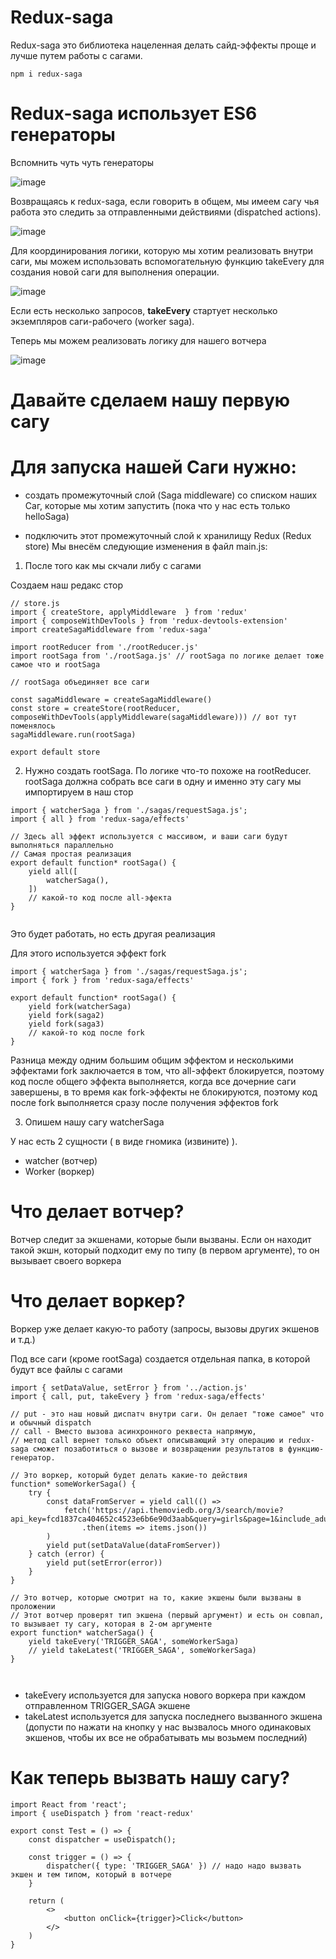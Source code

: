 # Redux-saga

Redux-saga это библиотека нацеленная делать сайд-эффекты проще и лучше путем работы с сагами.

```
npm i redux-saga

```

# Redux-saga использует ES6 генераторы

Вспомнить чуть чуть генераторы

![image](https://user-images.githubusercontent.com/16369478/115796529-a4eb1580-a3da-11eb-92ad-b5c7ea2d0642.png)


Возвращаясь к redux-saga, если говорить в общем, мы имеем сагу чья работа это следить за отправленными действиями (dispatched actions).

![image](https://user-images.githubusercontent.com/16369478/115796700-f4c9dc80-a3da-11eb-844d-ccd826885b4c.png)

Для координирования логики, которую мы хотим реализовать внутри саги, мы можем использовать вспомогательную функцию takeEvery для создания новой саги для выполнения операции.

![image](https://user-images.githubusercontent.com/16369478/115796922-5db15480-a3db-11eb-9175-a776b9aaf77a.png)

Если есть несколько запросов, **takeEvery** стартует несколько экземпляров саги-рабочего (worker saga).

Теперь мы можем реализовать логику для нашего вотчера 

![image](https://user-images.githubusercontent.com/16369478/115866525-7143d600-a442-11eb-9ae8-7addb773e49c.png)



# Давайте сделаем нашу первую сагу

# Для запуска нашей Саги нужно:

- создать промежуточный слой (Saga middleware) со списком наших Саг, которые мы хотим запустить (пока что у нас есть только helloSaga)

- подключить этот промежуточный слой к хранилищу Redux (Redux store)
Мы внесём следующие изменения в файл main.js:


1. После того как мы скчали либу с сагами

Создаем наш редакс стор

```
// store.js
import { createStore, applyMiddleware  } from 'redux'
import { composeWithDevTools } from 'redux-devtools-extension'
import createSagaMiddleware from 'redux-saga'

import rootReducer from './rootReducer.js'
import rootSaga from './rootSaga.js' // rootSaga по логике делает тоже самое что и rootSaga

// rootSaga объединяет все саги 

const sagaMiddleware = createSagaMiddleware()
const store = createStore(rootReducer, composeWithDevTools(applyMiddleware(sagaMiddleware))) // вот тут поменялось
sagaMiddleware.run(rootSaga)

export default store

```

2. Нужно создать rootSaga. По логике что-то похоже на rootReducer. rootSaga должна собрать все саги в одну и именно эту сагу мы импортируем в наш стор

```
import { watcherSaga } from './sagas/requestSaga.js';
import { all } from 'redux-saga/effects'

// Здесь all эффект используется с массивом, и ваши саги будут выполняться параллельно
// Самая простая реализация
export default function* rootSaga() {
    yield all([
        watcherSaga(),
    ])
    // какой-то код после all-эфекта
}


```

Это будет работать, но есть другая реализация 

Для этого используется эффект fork

```
import { watcherSaga } from './sagas/requestSaga.js';
import { fork } from 'redux-saga/effects'

export default function* rootSaga() {
    yield fork(watcherSaga)
    yield fork(saga2)
    yield fork(saga3)
    // какой-то код после fork
}

```

Разница между одним большим общим эффектом и несколькими эффектами fork заключается в том, что all-эффект блокируется, поэтому код после общего эффекта выполняется, когда все дочерние саги завершены, в то время как fork-эффекты не блокируются, поэтому код после fork выполняется сразу после получения эффектов fork

3. Опишем нашу сагу watcherSaga

У нас есть 2 сущности ( в виде гномика (извините) ). 

- watcher (вотчер)
- Worker (воркер)

# Что делает вотчер?

Вотчер следит за экшенами, которые были вызваны. Если он находит такой экшн, который подходит ему по типу (в первом аргументе), то он вызывает своего воркера

# Что делает воркер?

Воркер уже делает какую-то работу (запросы, вызовы других экшенов и т.д.)

Под все саги (кроме rootSaga) создается отдельная папка, в которой будут все файлы с сагами

```
import { setDataValue, setError } from '../action.js'
import { call, put, takeEvery } from 'redux-saga/effects'

// put - это наш новый диспатч внутри саги. Он делает "тоже самое" что и обычный dispatch
// call - Вместо вызова асинхронного реквеста напрямую, 
// метод call вернет только объект описывающий эту операцию и redux-saga сможет позаботиться о вызове и возвращении результатов в функцию-генератор.

// Это воркер, который будет делать какие-то действия
function* someWorkerSaga() {
    try {
        const dataFromServer = yield call(() => 
            fetch('https://api.themoviedb.org/3/search/movie?api_key=fcd1837ca404652c4523e6b6e90d3aab&query=girls&page=1&include_adult=true')
                .then(items => items.json())
        )
        yield put(setDataValue(dataFromServer))
    } catch (error) {
        yield put(setError(error))
    }
}

// Это вотчер, которые смотрит на то, какие экшены были вызваны в проложении
// Этот вотчер проверят тип экшена (первый аргумент) и есть он совпал, то вызывает ту сагу, которая в 2-ом аргументе
export function* watcherSaga() {
    yield takeEvery('TRIGGER_SAGA', someWorkerSaga)
    // yield takeLatest('TRIGGER_SAGA', someWorkerSaga)
}



```

- takeEvery используется для запуска нового воркера при каждом отправленном TRIGGER_SAGA экшене
- takeLatest используется для запуска последнего вызванного экшена (допусти по нажати на кнопку у нас вызвалось много одинаковых экшенов, чтобы их все не обрабатывать мы возьмем последний)

# Как теперь вызвать нашу сагу?

```
import React from 'react';
import { useDispatch } from 'react-redux'

export const Test = () => {
    const dispatcher = useDispatch();

    const trigger = () => {
        dispatcher({ type: 'TRIGGER_SAGA' }) // надо надо вызвать экшен и тем типом, который в вотчере
    }

    return (
        <>
            <button onClick={trigger}>Click</button>
        </>
    )
}

```
